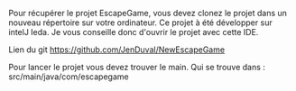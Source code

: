 Pour récupérer le projet EscapeGame, vous devez clonez le projet dans un nouveau répertoire sur votre ordinateur. 
Ce projet à été développer sur intelJ Ieda. 
Je vous conseille donc d'ouvrir le projet avec cette IDE.

Lien du git https://github.com/JenDuval/NewEscapeGame

Pour lancer le projet vous devez trouver le main. 
Qui se trouve dans : src/main/java/com/escapegame
